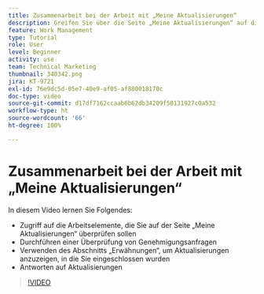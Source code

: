 ```yaml
---
title: Zusammenarbeit bei der Arbeit mit „Meine Aktualisierungen“
description: Greifen Sie über die Seite „Meine Aktualisierungen“ auf die Ihnen zugewiesenen Arbeitselemente zu.
feature: Work Management
type: Tutorial
role: User
level: Beginner
activity: use
team: Technical Marketing
thumbnail: 340342.png
jira: KT-9721
exl-id: 76e9dc5d-05e7-40e9-af05-af880018170c
doc-type: video
source-git-commit: d17df7162ccaab6b62db34209f50131927c0a532
workflow-type: ht
source-wordcount: '66'
ht-degree: 100%

---
```


# Zusammenarbeit bei der Arbeit mit „Meine Aktualisierungen“

In diesem Video lernen Sie Folgendes:

* Zugriff auf die Arbeitselemente, die Sie auf der Seite „Meine Aktualisierungen“ überprüfen sollen
* Durchführen einer Überprüfung von Genehmigungsanfragen
* Verwenden des Abschnitts „Erwähnungen“, um Aktualisierungen anzuzeigen, in die Sie eingeschlossen wurden
* Antworten auf Aktualisierungen

>[!VIDEO](https://video.tv.adobe.com/v/340342/?quality=12&learn=on&enablevpops)
